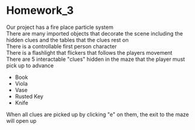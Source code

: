 # Homework_3
Our project has a fire place particle system  
There are many imported objects that decorate the scene including the hidden clues and the tables that the clues rest on  
There is a controllable first person character  
There is a flashlight that flickers that follows the players movement  
There are 5 interactable "clues" hidden in the maze that the player must pick up to advance  
  - Book
  - Viola
  - Vase
  - Rusted Key
  - Knife  
  
When all clues are picked up by clicking "e" on them, the exit to the maze will open up  
